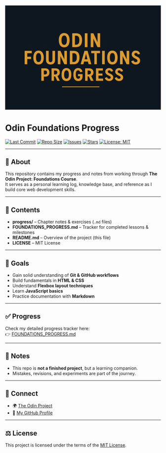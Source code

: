 ![Odin Foundations Banner](assets/odin-banner.png)

# Odin Foundations Progress

[![Last Commit](https://img.shields.io/github/last-commit/tigrecoding/odin-foundations)](https://github.com/tigrecoding/odin-foundations/commits/main)
[![Repo Size](https://img.shields.io/github/repo-size/tigrecoding/odin-foundations)](https://github.com/tigrecoding/odin-foundations)
[![Issues](https://img.shields.io/github/issues/tigrecoding/odin-foundations)](https://github.com/tigrecoding/odin-foundations/issues)
[![Stars](https://img.shields.io/github/stars/tigrecoding/odin-foundations?style=social)](https://github.com/tigrecoding/odin-foundations/stargazers)
[![License: MIT](https://img.shields.io/badge/License-MIT-yellow.svg)](LICENSE)

---

## 📖 About

This repository contains my progress and notes from working through **The Odin Project: Foundations Course**.  
It serves as a personal learning log, knowledge base, and reference as I build core web development skills.  

---

## 📂 Contents

- **progress/** – Chapter notes & exercises (`.md` files)  
- **FOUNDATIONS_PROGRESS.md** – Tracker for completed lessons & milestones  
- **README.md** – Overview of the project (this file)  
- **LICENSE** – MIT License  

---

## 🎯 Goals

- Gain solid understanding of **Git & GitHub workflows**  
- Build fundamentals in **HTML & CSS**  
- Understand **Flexbox layout techniques**  
- Learn **JavaScript basics**  
- Practice documentation with **Markdown**  

---

## ✅ Progress

Check my detailed progress tracker here:  
👉 [FOUNDATIONS_PROGRESS.md](FOUNDATIONS_PROGRESS.md)

---

## 📝 Notes

- This repo is **not a finished project**, but a learning companion.  
- Mistakes, revisions, and experiments are part of the journey.  

---

## 🔗 Connect

- 🌍 [The Odin Project](https://www.theodinproject.com)  
- 🐙 [My GitHub Profile](https://github.com/tigrecoding)  

---

## ⚖️ License

This project is licensed under the terms of the [MIT License](LICENSE).  

